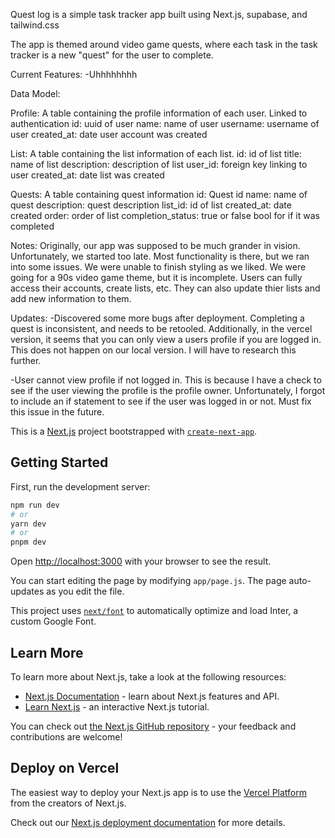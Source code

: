 Quest log is a simple task tracker app built using Next.js, supabase, and tailwind.css

The app is themed around video game quests, where each task in the task tracker is a new "quest" for the user to complete.

Current Features:
-Uhhhhhhhh




Data Model:

Profile:
A table containing the profile information of each user. Linked to authentication
id: uuid of user
name: name of user
username: username of user
created_at: date user account was created

List:
A table containing the list information of each list.
id: id of list
title: name of list
description: description of list
user_id: foreign key linking to user
created_at: date list was created

Quests:
A table containing quest information
id: Quest id
name: name of quest
description: quest description
list_id: id of list
created_at: date created
order: order of list
completion_status: true or false bool for if it was completed


Notes:
Originally, our app was supposed to be much grander in vision. Unfortunately, we started too late. Most functionality is there, but we ran into some issues. We were unable to finish styling as we liked. We were going for a 90s video game theme, but it is incomplete. Users can fully access their accounts, create lists, etc. They can also update thier lists and add new information to them.




Updates:
-Discovered some more bugs after deployment. Completing a quest is inconsistent, and needs to be retooled. Additionally, in the vercel version, it seems that you can only view a users profile if you are logged in. This does not happen on our local version. I will have to research this further.

-User cannot view profile if not logged in. This is because I have a check to see if the user viewing the profile is the profile owner. Unfortunately, I forgot to include an if statement to see if the user was logged in or not. Must fix this issue in the future.

This is a [Next.js](https://nextjs.org/) project bootstrapped with [`create-next-app`](https://github.com/vercel/next.js/tree/canary/packages/create-next-app).

## Getting Started

First, run the development server:

```bash
npm run dev
# or
yarn dev
# or
pnpm dev
```

Open [http://localhost:3000](http://localhost:3000) with your browser to see the result.

You can start editing the page by modifying `app/page.js`. The page auto-updates as you edit the file.

This project uses [`next/font`](https://nextjs.org/docs/basic-features/font-optimization) to automatically optimize and load Inter, a custom Google Font.

## Learn More

To learn more about Next.js, take a look at the following resources:

- [Next.js Documentation](https://nextjs.org/docs) - learn about Next.js features and API.
- [Learn Next.js](https://nextjs.org/learn) - an interactive Next.js tutorial.

You can check out [the Next.js GitHub repository](https://github.com/vercel/next.js/) - your feedback and contributions are welcome!

## Deploy on Vercel

The easiest way to deploy your Next.js app is to use the [Vercel Platform](https://vercel.com/new?utm_medium=default-template&filter=next.js&utm_source=create-next-app&utm_campaign=create-next-app-readme) from the creators of Next.js.

Check out our [Next.js deployment documentation](https://nextjs.org/docs/deployment) for more details.
